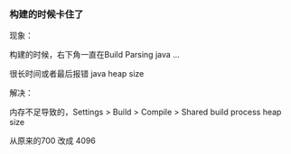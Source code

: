 ### 构建的时候卡住了

现象：

构建的时候，右下角一直在Build Parsing java ...

很长时间或者最后报错 java heap size

解决：

内存不足导致的，Settings > Build > Compile > Shared build process heap size 

从原来的700 改成 4096